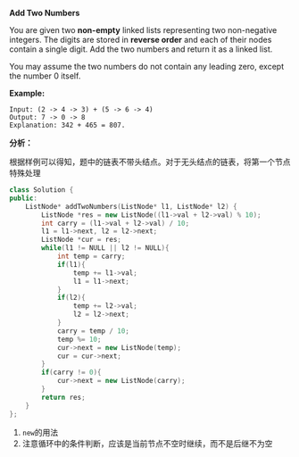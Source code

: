 **Add Two Numbers**

You are given two **non-empty** linked lists representing two non-negative integers. The digits are stored in **reverse order** and each of their nodes contain a single digit. Add the two numbers and return it as a linked list.

You may assume the two numbers do not contain any leading zero, except the number 0 itself.

**Example:**

```
Input: (2 -> 4 -> 3) + (5 -> 6 -> 4)
Output: 7 -> 0 -> 8
Explanation: 342 + 465 = 807.
```

**分析：**

根据样例可以得知，题中的链表不带头结点。对于无头结点的链表，将第一个节点特殊处理

```c++
class Solution {
public:
    ListNode* addTwoNumbers(ListNode* l1, ListNode* l2) {
        ListNode *res = new ListNode((l1->val + l2->val) % 10);
        int carry = (l1->val + l2->val) / 10;
        l1 = l1->next, l2 = l2->next;
        ListNode *cur = res;
        while(l1 != NULL || l2 != NULL){
            int temp = carry;
            if(l1){
                temp += l1->val;
                l1 = l1->next;
            }
            if(l2){
                temp += l2->val;
                l2 = l2->next;
            }
            carry = temp / 10;
            temp %= 10;
            cur->next = new ListNode(temp);
            cur = cur->next;
        }
        if(carry != 0){
            cur->next = new ListNode(carry);
        }
        return res;
    }
};
```

1. `new`的用法
2. 注意循环中的条件判断，应该是当前节点不空时继续，而不是后继不为空
